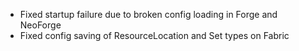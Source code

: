 - Fixed startup failure due to broken config loading in Forge and NeoForge
- Fixed config saving of ResourceLocation and Set types on Fabric